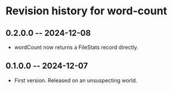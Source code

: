 # Revision history for word-count

## 0.2.0.0 -- 2024-12-08

* wordCount now returns a FileStats record directly.

## 0.1.0.0 -- 2024-12-07

* First version. Released on an unsuspecting world.
